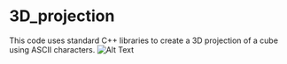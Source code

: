 # 3D_projection
This code uses standard C++ libraries to create a 3D projection of a cube using ASCII characters.
![Alt Text](https://github.com/hogfig/3D_projection/blob/main/3D_projection.gif)
